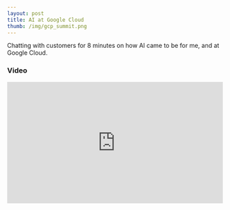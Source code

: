 ```yaml
---
layout: post
title: AI at Google Cloud
thumb: /img/gcp_summit.png
---
```


Chatting with customers for 8 minutes on how AI came to be for me, and at Google Cloud.


<h3>Video</h3>
<div style="position:relative;padding-top:56.25%;max-width:600px">
<iframe style="position:absolute;top:0;left:0;width:100%;height:100%;" src="https://www.youtube.com/embed/UhzWu-JNF9w" frameborder="0" allow="accelerometer; autoplay; encrypted-media; gyroscope; picture-in-picture" allowfullscreen></iframe>
</div>
